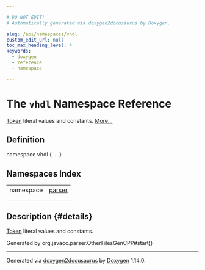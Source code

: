 ```yaml
---

# DO NOT EDIT!
# Automatically generated via doxygen2docusaurus by Doxygen.

slug: /api/namespaces/vhdl
custom_edit_url: null
toc_max_heading_level: 4
keywords:
  - doxygen
  - reference
  - namespace

---
```


<div class="doxyPage">

# The `vhdl` Namespace Reference

<p><a href="/web-doxygen/docs/api/classes/token">Token</a> literal values and constants. <a href="#details">More...</a></p>

## Definition

<div class="doxyDefinition">
namespace vhdl { ... }
</div>

## Namespaces Index

<table class="doxyMembersIndex">

<tr class="doxyMemberIndexItem">
<td class="doxyMemberIndexItemType" align="left" valign="top">namespace</td>
<td class="doxyMemberIndexItemName" align="left" valign="top"><a href="/web-doxygen/docs/api/namespaces/vhdl/parser">parser</a></td>
</tr>
<tr class="doxyMemberIndexDescription">
<td class="doxyMemberIndexDescriptionLeft"></td>
<td class="doxyMemberIndexDescriptionRight">
</td>
</tr>
<tr class="doxyMemberIndexSeparator">
<td class="doxyMemberIndexSeparator" colspan="2"></td>
</tr>

</table>

## Description {#details}

<p><a href="/web-doxygen/docs/api/classes/token">Token</a> literal values and constants.</p>


<p>Generated by org.javacc.parser.OtherFilesGenCPP#start()</p>


<hr/>

<p class="doxyGeneratedBy">Generated via <a href="https://github.com/xpack/doxygen2docusaurus">doxygen2docusaurus</a> by <a href="https://www.doxygen.nl">Doxygen</a> 1.14.0.</p>

</div>
